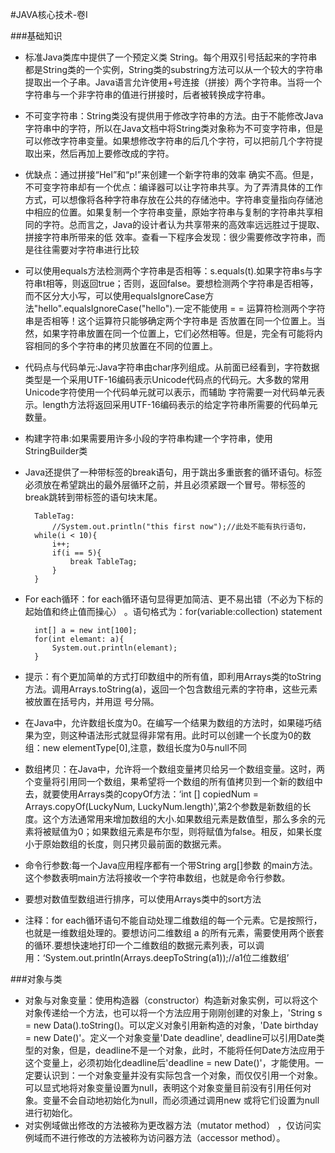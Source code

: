 #JAVA核心技术-卷I

###基础知识

* 标准Java类库中提供了一个预定义类
String。每个用双引号括起来的字符串都是String类的一个实例，String类的substring方法可以从一个较大的字符串提取出一个子串。Java语言允许使用+号连接（拼接）两个字符串。当将一个字符串与一个非字符串的值进行拼接时，后者被转换成字符串。
* 不可变字符串：String类没有提供用于修改字符串的方法。由于不能修改Java字符串中的字符，所以在Java文档中将String类对象称为不可变字符串，但是可以修改字符串变量。如果想修改字符串的后几个字符，可以把前几个字符提取出来，然后再加上要修改成的字符。
* 优缺点：通过拼接“Hel”和“p!”来创建一个新字符串的效率
确实不高。但是，不可变字符串却有一个优点：编译器可以让字符串共享。为了弄清具体的工作方式，可以想像将各种字符串存放在公共的存储池中。字符串变量指向存储池中相应的位置。如果复制一个字符串变量，原始字符串与复制的字符串共享相同的字符。总而言之，Java的设计者认为共享带来的高效率远远胜过于提取、拼接字符串所带来的低
效率。查看一下程序会发现：很少需要修改字符串，而是往往需要对字符串进行比较
* 可以使用equals方法检测两个字符串是否相等：s.equals(t).如果字符串s与字符串t相等，则返回true；否则，返回false。要想检测两个字符串是否相等，而不区分大小写，可以使用equalsIgnoreCase方法"hello".equalsIgnoreCase("hello").一定不能使用 = = 运算符检测两个字符串是否相等！这个运算符只能够确定两个字符串是
否放置在同一个位置上。当然，如果字符串放置在同一个位置上，它们必然相等。但是，完全有可能将内容相同的多个字符串的拷贝放置在不同的位置上。
* 代码点与代码单元:Java字符串由char序列组成。从前面已经看到，字符数据类型是一个采用UTF-16编码表示Unicode代码点的代码元。大多数的常用Unicode字符使用一个代码单元就可以表示，而辅助
字符需要一对代码单元表示。length方法将返回采用UTF-16编码表示的给定字符串所需要的代码单元数量。
* 构建字符串:如果需要用许多小段的字符串构建一个字符串，使用StringBuilder类
* Java还提供了一种带标签的break语句，用于跳出多重嵌套的循环语句。标签必须放在希望跳出的最外层循环之前，并且必须紧跟一个冒号。带标签的break跳转到带标签的语句块末尾。


		TableTag:
			//System.out.println("this first now");//此处不能有执行语句，
		while(i < 10){
			i++;
			if(i == 5){
				break TableTag;
			}
		}

* For each循环：for each循环语句显得更加简洁、更不易出错（不必为下标的起始值和终止值而操心） 。语句格式为：for(variable:collection) statement

		int[] a = new int[100];
		for(int elemant: a){
			System.out.println(elemant);
		}

* 提示：有个更加简单的方式打印数组中的所有值，即利用Arrays类的toString方法。调用Arrays.toString(a)，返回一个包含数组元素的字符串，这些元素被放置在括号内，并用逗
号分隔。
* 在Java中，允许数组长度为0。在编写一个结果为数组的方法时，如果碰巧结果为空，则这种语法形式就显得非常有用。此时可以创建一个长度为0的数组：new elementType[0],注意，数组长度为0与null不同
* 数组拷贝：在Java中，允许将一个数组变量拷贝给另一个数组变量。这时，两个变量将引用同一个数组，果希望将一个数组的所有值拷贝到一个新的数组中去，就要使用Arrays类的copyOf方法：‘int [] copiedNum = Arrays.copyOf(LuckyNum, LuckyNum.length)',第2个参数是新数组的长度。这个方法通常用来增加数组的大小.如果数组元素是数值型，那么多余的元素将被赋值为0；如果数组元素是布尔型，则将赋值为false。相反，如果长度小于原始数组的长度，则只拷贝最前面的数据元素。
* 命令行参数:每一个Java应用程序都有一个带String arg[]参数
的main方法。这个参数表明main方法将接收一个字符串数组，也就是命令行参数。
* 要想对数值型数组进行排序，可以使用Arrays类中的sort方法
* 注释：for each循环语句不能自动处理二维数组的每一个元素。它是按照行，也就是一维数组处理的。要想访问二维数组 a 的所有元素，需要使用两个嵌套的循环.要想快速地打印一个二维数组的数据元素列表，可以调用：‘System.out.println(Arrays.deepToString(a1));//a1位二维数组’

###对象与类

* 对象与对象变量：使用构造器（constructor）构造新对象实例，可以将这个对象传递给一个方法，也可以将一个方法应用于刚刚创建的对象上，'String s = new Data().toString()。可以定义对象引用新构造的对象，'Date birthday = new Date()'。定义一个对象变量'Date deadline', deadline可以引用Date类型的对象，但是，deadline不是一个对象，此时，不能将任何Date方法应用于这个变量上，必须初始化deadline后'deadline = new Date()'，才能使用。一定要认识到：一个对象变量并没有实际包含一个对象，而仅仅引用一个对象。可以显式地将对象变量设置为null，表明这个对象变量目前没有引用任何对象。变量不会自动地初始化为null，而必须通过调用new 或将它们设置为null进行初始化。
* 对实例域做出修改的方法被称为更改器方法（mutator method） ，仅访问实例域而不进行修改的方法被称为访问器方法（accessor method）。
